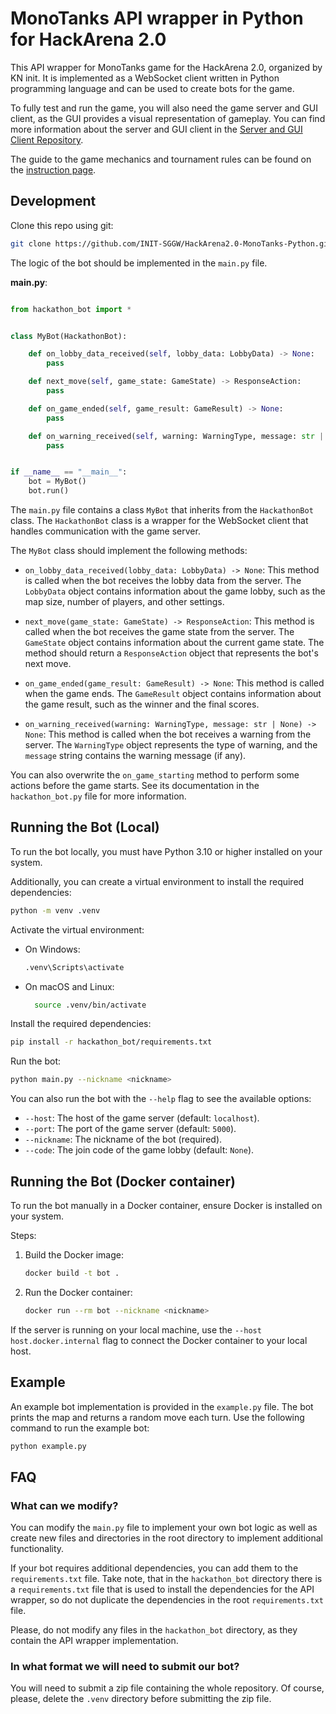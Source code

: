 # MonoTanks API wrapper in Python for HackArena 2.0

This API wrapper for MonoTanks game for the HackArena 2.0, organized by
KN init. It is implemented as a WebSocket client written in Python programming
language and can be used to create bots for the game.

To fully test and run the game, you will also need the game server and GUI
client, as the GUI provides a visual representation of gameplay. You can find
more information about the server and GUI client in the [Server and GUI Client Repository](https://github.com/INIT-SGGW/HackArena2.0-MonoTanks).

The guide to the game mechanics and tournament rules can be found on the [instruction page](https://github.com/INIT-SGGW/HackArena2.0-MonoTanks/blob/main/README.md).

## Development

Clone this repo using git:
```sh
git clone https://github.com/INIT-SGGW/HackArena2.0-MonoTanks-Python.git
```

The logic of the bot should be implemented in the `main.py` file.

**main.py**:

```py

from hackathon_bot import *


class MyBot(HackathonBot):

    def on_lobby_data_received(self, lobby_data: LobbyData) -> None:
        pass

    def next_move(self, game_state: GameState) -> ResponseAction:
        pass

    def on_game_ended(self, game_result: GameResult) -> None:
        pass

    def on_warning_received(self, warning: WarningType, message: str | None) -> None:
        pass


if __name__ == "__main__":
    bot = MyBot()
    bot.run()

```

The `main.py` file contains a class `MyBot` that inherits from the `HackathonBot`
class. The `HackathonBot` class is a wrapper for the WebSocket client that
handles communication with the game server.

The `MyBot` class should implement the following methods:

- `on_lobby_data_received(lobby_data: LobbyData) -> None`:
  This method is called when the bot receives the lobby data from the server.
  The `LobbyData` object contains information about the game lobby,
  such as the map size, number of players, and other settings.

- `next_move(game_state: GameState) -> ResponseAction`:
  This method is called when the bot receives the game state from the server.
  The `GameState` object contains information about the current game state.
  The method should return a `ResponseAction` object that represents the bot's next move.

- `on_game_ended(game_result: GameResult) -> None`: 
  This method is called when the game ends.
  The `GameResult` object contains information about the game
  result, such as the winner and the final scores.

- `on_warning_received(warning: WarningType, message: str | None) -> None`:
  This method is called when the bot receives a warning from the server. The
  `WarningType` object represents the type of warning, and the `message` string
  contains the warning message (if any).

You can also overwrite the `on_game_starting` method to perform some actions
before the game starts. See its documentation in the `hackathon_bot.py`
file for more information.

## Running the Bot (Local)

To run the bot locally, you must have Python 3.10 or higher installed on your
system.

Additionally, you can create a virtual environment to install the required
dependencies:

```sh
python -m venv .venv
```

Activate the virtual environment:

- On Windows:
  ```sh
  .venv\Scripts\activate
  ```
- On macOS and Linux:
  ```sh
    source .venv/bin/activate
  ```

Install the required dependencies:

```sh
pip install -r hackathon_bot/requirements.txt
```

Run the bot:

```sh
python main.py --nickname <nickname>
```

You can also run the bot with the `--help` flag to see the available options:
- `--host`: The host of the game server (default: `localhost`).
- `--port`: The port of the game server (default: `5000`).
- `--nickname`: The nickname of the bot (required).
- `--code`: The join code of the game lobby (default: `None`).

## Running the Bot (Docker container)

To run the bot manually in a Docker container, ensure Docker is installed on
your system.

Steps:

1. Build the Docker image:
   ```sh
   docker build -t bot .
   ```
2. Run the Docker container:
   ```sh
   docker run --rm bot --nickname <nickname>
   ```

If the server is running on your local machine, use the
`--host host.docker.internal` flag to connect the Docker container to your local
host.

## Example

An example bot implementation is provided in the `example.py` file.
The bot prints the map and returns a random move each turn.
Use the following command to run the example bot:

```sh
python example.py
```

## FAQ

### What can we modify?

You can modify the `main.py` file to implement your own bot logic
as well as create new files and directories in the root directory
to implement additional functionality.

If your bot requires additional dependencies, you can add them to the
`requirements.txt` file. Take note, that in the `hackathon_bot` directory
there is a `requirements.txt` file that is used to install the dependencies
for the API wrapper, so do not duplicate the dependencies in the root
`requirements.txt` file.

Please, do not modify any files in the `hackathon_bot` directory, as they
contain the API wrapper implementation.

### In what format we will need to submit our bot?

You will need to submit a zip file containing the whole repository. Of course,
please, delete the `.venv` directory before submitting the zip file.

